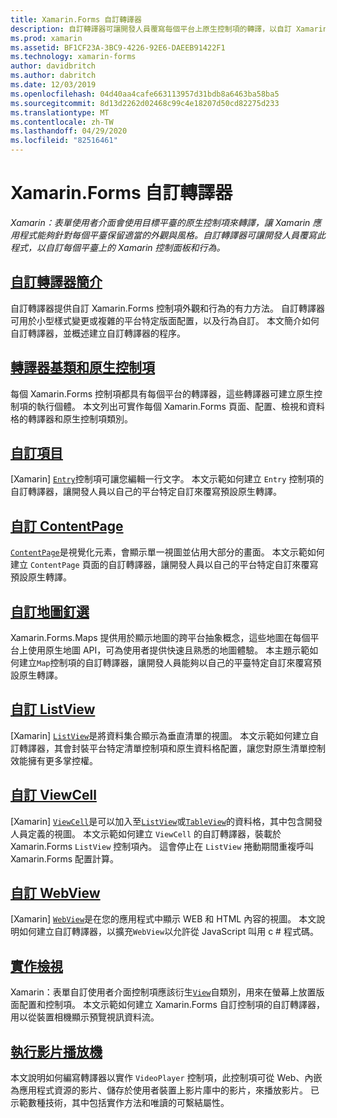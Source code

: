 ```yaml
---
title: Xamarin.Forms 自訂轉譯器
description: 自訂轉譯器可讓開發人員覆寫每個平台上原生控制項的轉譯，以自訂 Xamarin.Forms 控制項的外觀和行為。
ms.prod: xamarin
ms.assetid: BF1CF23A-3BC9-4226-92E6-DAEEB91422F1
ms.technology: xamarin-forms
author: davidbritch
ms.author: dabritch
ms.date: 12/03/2019
ms.openlocfilehash: 04d40aa4cafe663113957d31bdb8a6463ba58ba5
ms.sourcegitcommit: 8d13d2262d02468c99c4e18207d50cd82275d233
ms.translationtype: MT
ms.contentlocale: zh-TW
ms.lasthandoff: 04/29/2020
ms.locfileid: "82516461"
---
```

# <a name="xamarinforms-custom-renderers"></a>Xamarin.Forms 自訂轉譯器

_Xamarin：表單使用者介面會使用目標平臺的原生控制項來轉譯，讓 Xamarin 應用程式能夠針對每個平臺保留適當的外觀與風格。自訂轉譯器可讓開發人員覆寫此程式，以自訂每個平臺上的 Xamarin 控制面板和行為。_

## <a name="introduction-to-custom-renderers"></a>[自訂轉譯器簡介](introduction.md)

自訂轉譯器提供自訂 Xamarin.Forms 控制項外觀和行為的有力方法。 自訂轉譯器可用於小型樣式變更或複雜的平台特定版面配置，以及行為自訂。 本文簡介如何自訂轉譯器，並概述建立自訂轉譯器的程序。

## <a name="renderer-base-classes-and-native-controls"></a>[轉譯器基類和原生控制項](renderers.md)

每個 Xamarin.Forms 控制項都具有每個平台的轉譯器，這些轉譯器可建立原生控制項的執行個體。 本文列出可實作每個 Xamarin.Forms 頁面、配置、檢視和資料格的轉譯器和原生控制項類別。

## <a name="customizing-an-entry"></a>[自訂項目](entry.md)

[Xamarin] [`Entry`](xref:Xamarin.Forms.Entry)控制項可讓您編輯一行文字。 本文示範如何建立 `Entry` 控制項的自訂轉譯器，讓開發人員以自己的平台特定自訂來覆寫預設原生轉譯。

## <a name="customizing-a-contentpage"></a>[自訂 ContentPage](contentpage.md)

[`ContentPage`](xref:Xamarin.Forms.ContentPage)是視覺化元素，會顯示單一視圖並佔用大部分的畫面。 本文示範如何建立 `ContentPage` 頁面的自訂轉譯器，讓開發人員以自己的平台特定自訂來覆寫預設原生轉譯。

## <a name="customizing-a-map-pin"></a>[自訂地圖釘選](map-pin.md)

Xamarin.Forms.Maps 提供用於顯示地圖的跨平台抽象概念，這些地圖在每個平台上使用原生地圖 API，可為使用者提供快速且熟悉的地圖體驗。 本主題示範如何建立`Map`控制項的自訂轉譯器，讓開發人員能夠以自己的平臺特定自訂來覆寫預設原生轉譯。

## <a name="customizing-a-listview"></a>[自訂 ListView](listview.md)

[Xamarin] [`ListView`](xref:Xamarin.Forms.ListView)是將資料集合顯示為垂直清單的視圖。 本文示範如何建立自訂轉譯器，其會封裝平台特定清單控制項和原生資料格配置，讓您對原生清單控制效能擁有更多掌控權。

## <a name="customizing-a-viewcell"></a>[自訂 ViewCell](viewcell.md)

[Xamarin] [`ViewCell`](xref:Xamarin.Forms.ViewCell)是可以加入至[`ListView`](xref:Xamarin.Forms.ListView)或[`TableView`](xref:Xamarin.Forms.TableView)的資料格，其中包含開發人員定義的視圖。 本文示範如何建立 `ViewCell` 的自訂轉譯器，裝載於 Xamarin.Forms `ListView` 控制項內。 這會停止在 `ListView` 捲動期間重複呼叫 Xamarin.Forms 配置計算。

## <a name="customizing-a-webview"></a>[自訂 WebView](hybridwebview.md)

[Xamarin] [`WebView`](xref:Xamarin.Forms.WebView)是在您的應用程式中顯示 WEB 和 HTML 內容的視圖。 本文說明如何建立自訂轉譯器，以擴充`WebView`以允許從 JavaScript 叫用 c # 程式碼。

## <a name="implementing-a-view"></a>[實作檢視](view.md)

Xamarin：表單自訂使用者介面控制項應該衍生[`View`](xref:Xamarin.Forms.View)自類別，用來在螢幕上放置版面配置和控制項。 本文示範如何建立 Xamarin.Forms 自訂控制項的自訂轉譯器，用以從裝置相機顯示預覽視訊資料流。

## <a name="implementing-a-video-player"></a>[執行影片播放機](video-player/index.md)

本文說明如何編寫轉譯器以實作 `VideoPlayer` 控制項，此控制項可從 Web、內嵌為應用程式資源的影片、儲存於使用者裝置上影片庫中的影片，來播放影片。 已示範數種技術，其中包括實作方法和唯讀的可繫結屬性。
